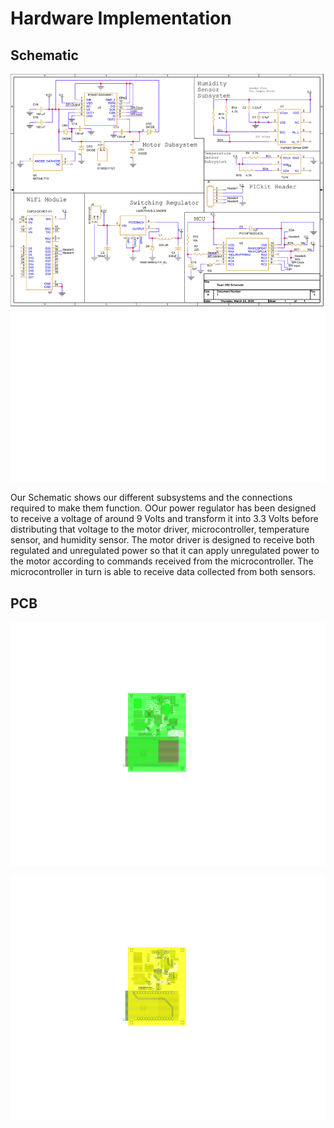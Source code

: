 # Hardware Implementation
## Schematic
![image caption](Pictures/Final_Schematic.png)

Our Schematic shows our different subsystems and the connections required to make them function. OOur power regulator has been designed to receive a voltage of around 9 Volts and transform it into 3.3 Volts before distributing that voltage to the motor driver, microcontroller, temperature sensor, and humidity sensor. The motor driver is designed to receive both regulated and unregulated power so that it can apply unregulated power to the motor according to commands received from the microcontroller. The microcontroller in turn is able to receive data collected from both sensors. 

## PCB
![image caption](Pictures/PCB_Top.png)

![image caption](Pictures/PCB_Bottom.png)

